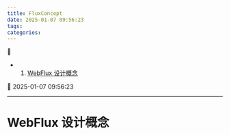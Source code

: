 ```yaml
---
title: FluxConcept
date: 2025-01-07 09:56:23
tags: 
categories: 
---
```



💠

- 1. [WebFlux 设计概念](#webflux-设计概念)

💠 2025-01-07 09:56:23
****************************************
# WebFlux 设计概念

